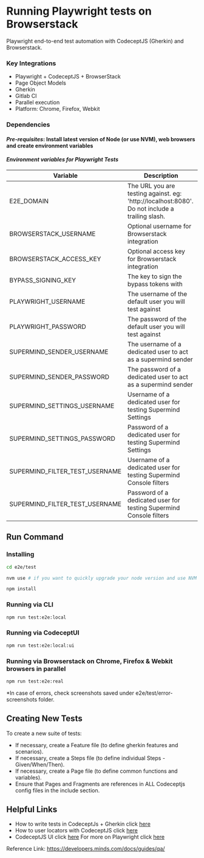 # Running Playwright tests on Browserstack

Playwright end-to-end test automation with CodeceptJS (Gherkin) and Browserstack.

### Key Integrations

* Playwright + CodeceptJS + BrowserStack
* Page Object Models
* Gherkin
* Gitlab CI
* Parallel execution
* Platform: Chrome, Firefox, Webkit

### Dependencies

#### _Pre-requisites_: Install latest version of Node (or use NVM), web browsers and create environment variables

#### _Environment variables for Playwright Tests_

| Variable | Description |
| -------- | ----------- |
| E2E_DOMAIN | The URL you are testing against. eg: 'http://localhost:8080'. Do not include a trailing slash. |
| BROWSERSTACK_USERNAME | Optional username for Browserstack integration |
| BROWSERSTACK_ACCESS_KEY | Optional access key for Browserstack integration |
| BYPASS_SIGNING_KEY | The key to sign the bypass tokens with |
| PLAYWRIGHT_USERNAME | The username of the default user you will test against |
| PLAYWRIGHT_PASSWORD | The password of the default user you will test against |
| SUPERMIND_SENDER_USERNAME | The username of a dedicated user to act as a supermind sender |
| SUPERMIND_SENDER_PASSWORD | The password of a dedicated user to act as a supermind sender |
| SUPERMIND_SETTINGS_USERNAME | Username of a dedicated user for testing Supermind Settings |
| SUPERMIND_SETTINGS_PASSWORD | Password of a dedicated user for testing Supermind Settings |
| SUPERMIND_FILTER_TEST_USERNAME | Username of a dedicated user for testing Supermind Console filters |
| SUPERMIND_FILTER_TEST_USERNAME | Password of a dedicated user for testing Supermind Console filters |

## Run Command

### Installing

```sh
cd e2e/test

nvm use # if you want to quickly upgrade your node version and use NVM

npm install
```

### Running via CLI

```sh
npm run test:e2e:local
```

### Running via CodeceptUI

```sh
npm run test:e2e:local:ui
```

### Running via Browserstack on Chrome, Firefox & Webkit browsers in parallel

```sh
npm run test:e2e:real
```

*In case of errors, check screenshots saved under e2e/test/error-screenshots folder.

## Creating New Tests
To create a new suite of tests:
- If necessary, create a Feature file (to define gherkin features and scenarios).
- If necessary, create a Steps file (to define individual Steps - Given/When/Then).
- If necessary, create a Page file (to define common functions and variables).
- Ensure that Pages and Fragments are references in ALL Codeceptjs config files in the include section.

## Helpful Links
- How to write tests in CodeceptJs + Gherkin click [here](https://codecept.io/bdd/)
- How to user locators with CodeceptJS click [here](https://codecept.io/locators/#locator-builder)
- CodeceptJS UI click [here](https://codecept.io/ui/)
 For more on Playwright click [here](https://playwright.dev/)

Reference Link: https://developers.minds.com/docs/guides/qa/
